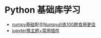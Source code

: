 # Python 基础库学习

+ [numpy基础](https://github.com/lvgu597/Python_base/blob/main/Numpy_base.ipynb)配合[Numpy必练100题食用更佳](https://github.com/lvgu597/Python_base/blob/main/Numpy%E5%BF%85%E7%BB%83100%E9%A2%98.ipynb)
+ [jupyter换主题+常用插件](https://github.com/lvgu597/Python_base/blob/main/jupyter.md)